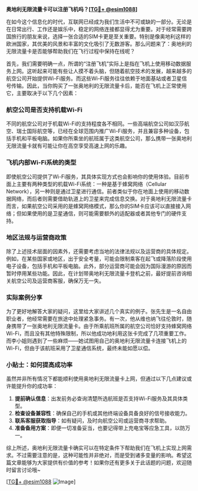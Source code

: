 **奥地利无限流量卡可以注册飞机吗？[[TG💪+ @esim1088](https://t.me/s/esim1088)]**

在如今这个信息化的时代，互联网已经成为我们生活中不可或缺的一部分。无论是在日常出行、工作还是娱乐中，稳定的网络连接都显得尤为重要。对于经常需要跨国旅行的朋友来说，选择一张合适的SIM卡更是至关重要。特别是像奥地利这样的欧洲国家，其优美的风景和丰富的文化吸引了无数游客。那么问题来了：奥地利的无限流量卡是否能够帮助我们在飞行过程中保持在线呢？

首先，我们需要明确一点，所谓的“注册飞机”实际上是指在飞机上使用移动数据服务上网。这听起来可能有些让人摸不着头脑，但随着航空技术的发展，越来越多的航空公司开始提供Wi-Fi服务。而这些Wi-Fi服务往往依赖于地面基站或者卫星信号传输。因此，当你购买了一张奥地利的无限流量卡后，能否在飞机上正常使用它，主要取决于以下几个因素：

### 航空公司是否支持机载Wi-Fi

不同的航空公司对于机载Wi-Fi的支持程度各不相同。一些高端航空公司如汉莎航空、瑞士国际航空等，已经在全球范围内推广Wi-Fi服务，并且兼容多种设备，包括手机和平板电脑。如果你所乘坐的航班属于这类航空公司，那么携带一张奥地利无限流量卡就有可能让你在高空享受高速上网的乐趣。

### 飞机内部Wi-Fi系统的类型

即使航空公司提供了Wi-Fi服务，其具体实现方式也会影响你的使用体验。目前市面上主要有两种类型的机载Wi-Fi系统：一种是基于蜂窝网络（Cellular Network），另一种则是通过卫星进行通信。前者类似于你在地面上使用的移动数据网络，而后者则需要借助轨道上的卫星来完成信息交换。对于奥地利无限流量卡而言，如果航空公司采用的是蜂窝网络模式，那么你的SIM卡应该可以直接接入网络；但如果使用的是卫星通信，则可能需要额外的适配器或者其他专门的硬件支持。

### 地区法规与运营商政策

除了上述技术层面的因素外，还需要考虑当地的法律法规以及运营商的具体规定。例如，在某些国家或地区，出于安全考量，可能会限制乘客在起飞或降落阶段使用电子设备，包括手机和平板电脑。此外，部分运营商可能会因为国际漫游的原因而暂时停用某些功能。因此，在计划带奥地利无限流量卡登机之前，最好提前咨询相关航空公司及运营商客服，确保万无一失。

### 实际案例分享

为了更好地解答大家的疑问，这里给大家讲述几个真实的例子。张先生是一名自由职业者，他经常需要在旅途中处理紧急事务。有一次，他从维也纳飞往伦敦时，随身携带了一张奥地利无限流量卡。由于所乘航班所属的航空公司恰好支持蜂窝网络Wi-Fi，而且没有其他特殊限制，所以他成功地利用这张卡完成了几项重要工作。而李小姐则遇到了一些麻烦——她试图用自己的奥地利无限流量卡连接飞机上的Wi-Fi，但由于该航班采用了卫星通信系统，最终未能如愿以偿。

### 小贴士：如何提高成功率

虽然并非所有情况下都能顺利使用奥地利无限流量卡上网，但通过以下几点建议或许能提升你的成功率：

1. **提前确认信息**：出发前务必查询清楚所选航班是否支持Wi-Fi服务及其具体类型。
2. **检查设备兼容性**：确保自己的手机或其他终端设备具备良好的信号接收能力。
3. **联系客服获取指导**：如有疑问，及时向航空公司或运营商寻求帮助。
4. **准备备用方案**：即便一切准备妥当，也要记得带上充电宝等应急工具，以防万一。

综上所述，奥地利无限流量卡确实可以在特定条件下帮助我们在飞机上实现上网需求。不过需要注意的是，这种可能性并非绝对，而是受到诸多变量的影响。希望这篇文章能够为大家提供有价值的参考！如果你还有更多关于此话题的问题，欢迎随时留言讨论哦~

[[TG💪+ @esim1088](https://t.me/s/esim1088) ![Image](https://i.postimg.cc/4NQfJmqS/Snipaste-2025-05-13-00-14-12.png)]